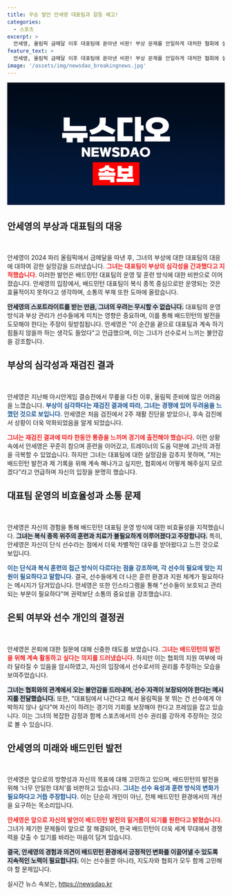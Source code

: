 ```yaml
---
title: 우승 발언 안세영 대표팀과 갈등 예고!
categories:
  - 스포츠
excerpt: >
  안세영, 올림픽 금메달 이후 대표팀에 쏟아낸 비판! 부상 문제를 안일하게 대처한 협회에 실망감을 드러내며, 향후 진로에 대한 깊은 고민을 밝힌 그녀의 충격 발언을 들어보세요.
feature_text: >
  안세영, 올림픽 금메달 이후 대표팀에 쏟아낸 비판! 부상 문제를 안일하게 대처한 협회에 실망감을 드러내며, 향후 진로에 대한 깊은 고민을 밝힌 그녀의 충격 발언을 들어보세요.
image: '/assets/img/newsdao_breakingnews.jpg'
---
```


<p><img src="/assets/img/newsdao_breakingnews.jpg" alt="bookingtag 속보" /></p>

<h2 data-ke-size="size26">안세영의 부상과 대표팀의 대응</h2>

<p data-ke-size="size16">&nbsp;</p>

<p>안세영이 2024 파리 올림픽에서 금메달을 따낸 후, 그녀의 부상에 대한 대표팀의 대응에 대하여 강한 실망감을 드러냈습니다. <b><span style="color: #ee2323;">그녀는 대표팀이 부상의 심각성을 간과했다고 지적했습니다.</span></b> 이러한 발언은 배드민턴 대표팀의 운영 및 훈련 방식에 대한 비판으로 이어졌습니다. 안세영의 입장에서, 배드민턴 대표팀이 복식 종목 중심으로만 운영되는 것은 효율적이지 못하다고 생각하며, 소통의 부재 또한 도마에 올랐습니다.</p>

<p><b><span style="background-color: #21538527;">안세영의 스포트라이트를 받는 만큼, 그녀의 우려는 무시할 수 없습니다.</span></b> 대표팀의 운영 방식과 부상 관리가 선수들에게 미치는 영향은 중요하며, 이를 통해 배드민턴의 발전을 도모해야 한다는 주장이 뒷받침됩니다. 안세영은 "이 순간을 끝으로 대표팀과 계속 하기 힘들지 않을까 하는 생각도 들었다"고 언급했으며, 이는 그녀가 선수로서 느끼는 불안감을 강조합니다.</p>

<h2 data-ke-size="size26">부상의 심각성과 재검진 결과</h2>

<p data-ke-size="size16">&nbsp;</p>

<p>안세영은 지난해 아시안게임 결승전에서 무릎을 다친 이후, 올림픽 준비에 많은 어려움을 느꼈습니다. <b><span style="color: #1a5490;">부상이 심각하다는 재검진 결과에 따라, 그녀는 경쟁에 있어 두려움을 느꼈던 것으로 보입니다.</span></b> 안세영은 처음 검진에서 2주 재활 진단을 받았으나, 후속 검진에서 상황이 더욱 악화되었음을 알게 되었습니다.</p>

<p><b><span style="color: #ee2323;">그녀는 재검진 결과에 따라 한동안 통증을 느끼며 경기에 출전해야 했습니다.</span></b> 이런 상황 속에서 안세영은 꾸준히 참으며 훈련을 이어갔고, 트레이너의 도움 덕분에 고난의 과정을 극복할 수 있었습니다. 하지만 그녀는 대표팀에 대한 실망감을 감추지 못하며, "저는 배드민턴 발전과 제 기록을 위해 계속 해나가고 싶지만, 협회에서 어떻게 해주실지 모르겠다"라고 언급하며 자신의 입장을 분명히 했습니다.</p>

<h2 data-ke-size="size26">대표팀 운영의 비효율성과 소통 문제</h2>

<p data-ke-size="size16">&nbsp;</p>

<p>안세영은 자신의 경험을 통해 배드민턴 대표팀 운영 방식에 대한 비효율성을 지적했습니다. <b><span style="background-color: #21538527;">그녀는 복식 종목 위주의 훈련과 치료가 불필요하게 이루어졌다고 주장합니다.</span></b> 특히, 안세영은 자신이 단식 선수라는 점에서 더욱 차별적인 대우를 받아왔다고 느낀 것으로 보입니다.</p>

<p><b><span style="color: #1a5490;">이는 단식과 복식 훈련의 접근 방식이 다르다는 점을 강조하며, 각 선수의 필요에 맞는 지원이 필요하다고 말합니다.</span></b> 결국, 선수들에게 더 나은 훈련 환경과 지원 체계가 필요하다는 메시지가 담겨있습니다. 안세영은 또한 인스타그램을 통해 "선수들이 보호되고 관리되는 부분이 필요하다"며 권력보단 소통의 중요성을 강조했습니다.</p>

<h2 data-ke-size="size26">은퇴 여부와 선수 개인의 결정권</h2>

<p data-ke-size="size16">&nbsp;</p>

<p>안세영은 은퇴에 대한 질문에 대해 신중한 태도를 보였습니다. <b><span style="color: #ee2323;">그녀는 배드민턴의 발전을 위해 계속 활동하고 싶다는 의지를 드러냈습니다.</span></b> 하지만 이는 협회의 지원 여부에 따라 달라질 수 있음을 암시하였고, 자신의 입장에서 선수로서의 권리를 주장하는 모습을 보여주었습니다.</p>

<p><b><span style="background-color: #21538527;">그녀는 협회와의 관계에서 오는 불안감을 드러내며, 선수 자격이 보장되어야 한다는 메시지를 전달했습니다.</span></b> 또한, "대표팀에서 나간다고 해서 올림픽을 못 뛰는 건 선수에게 야박하지 않나 싶다"며 자신이 하려는 경기의 기회를 보장해야 한다고 프레임을 잡고 있습니다. 이는 그녀의 복잡한 감정과 함께 스포츠에서의 선수 권리를 강하게 주장하는 것으로 볼 수 있습니다.</p>

<h2 data-ke-size="size26">안세영의 미래와 배드민턴 발전</h2>

<p data-ke-size="size16">&nbsp;</p>

<p>안세영은 앞으로의 방향성과 자신의 목표에 대해 고민하고 있으며, 배드민턴의 발전을 위해 '너무 안일한 대처'를 비판하고 있습니다. <b><span style="color: #1a5490;">그녀는 선수 육성과 훈련 방식의 변화가 필요하다고 거듭 주장합니다.</span></b> 이는 단순히 개인이 아닌, 전체 배드민턴 환경에서의 개선을 요구하는 목소리입니다.</p>

<p><b><span style="color: #ee2323;">안세영은 앞으로 자신의 발언이 배드민턴 발전의 밑거름이 되기를 원한다고 밝혔습니다.</span></b> 그녀가 제기한 문제들이 앞으로 잘 해결되어, 한국 배드민턴이 더욱 세계 무대에서 경쟁력을 갖출 수 있기를 바라는 마음이 담겨 있습니다.</p>

<p><b><span style="background-color: #21538527;">결국, 안세영의 경험과 의견이 배드민턴 환경에서 긍정적인 변화를 이끌어낼 수 있도록 지속적인 노력이 필요합니다.</span></b> 이는 선수들뿐 아니라, 지도자와 협회가 모두 함께 고민해야 할 문제입니다.</p>
실시간 뉴스 속보는, <a href="https://newsdao.kr" rel="dofollow">https://newsdao.kr</a>


